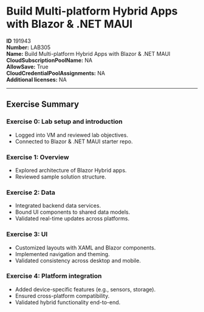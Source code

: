 # Build Multi-platform Hybrid Apps with Blazor & .NET MAUI

**ID** 191943  
**Number:** LAB305  
**Name:** Build Multi-platform Hybrid Apps with Blazor & .NET MAUI
**CloudSubscriptionPoolName:** NA  
**AllowSave:** True  
**CloudCredentialPoolAssignments:** NA  
**Additional licenses:** NA  

---

## Exercise Summary

### Exercise 0: Lab setup and introduction
- Logged into VM and reviewed lab objectives.  
- Connected to Blazor & .NET MAUI starter repo.  

### Exercise 1: Overview
- Explored architecture of Blazor Hybrid apps.  
- Reviewed sample solution structure.  

### Exercise 2: Data
- Integrated backend data services.  
- Bound UI components to shared data models.  
- Validated real-time updates across platforms.  

### Exercise 3: UI
- Customized layouts with XAML and Blazor components.  
- Implemented navigation and theming.  
- Validated consistency across desktop and mobile.  

### Exercise 4: Platform integration
- Added device-specific features (e.g., sensors, storage).  
- Ensured cross-platform compatibility.  
- Validated hybrid functionality end-to-end.
